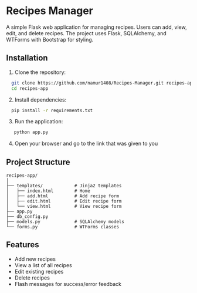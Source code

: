 # Recipes Manager

A simple Flask web application for managing recipes.
Users can add, view, edit, and delete recipes. The project uses Flask, SQLAlchemy, and WTForms with Bootstrap for styling.



## Installation

1. Clone the repository:

```bash
  git clone https://github.com/namur1408/Recipes-Manager.git recipes-app
  cd recipes-app
```
2. Install dependencies:
```bash
  pip install -r requirements.txt
``` 
3. Run the application:
```bash
   python app.py
``` 
4. Open your browser and go to the link that was given to you
## Project Structure
```text
recipes-app/
│
├── templates/            # Jinja2 templates
│   ├── index.html        # Home 
│   ├── add.html          # Add recipe form
│   ├── edit.html         # Edit recipe form
│   └── view.html         # View recipe form
├── app.py                
├── db_config.py          
├── models.py             # SQLAlchemy models
└── forms.py              # WTForms classes
```
## Features

- Add new recipes
- View a list of all recipes
- Edit existing recipes
- Delete recipes
- Flash messages for success/error feedback

